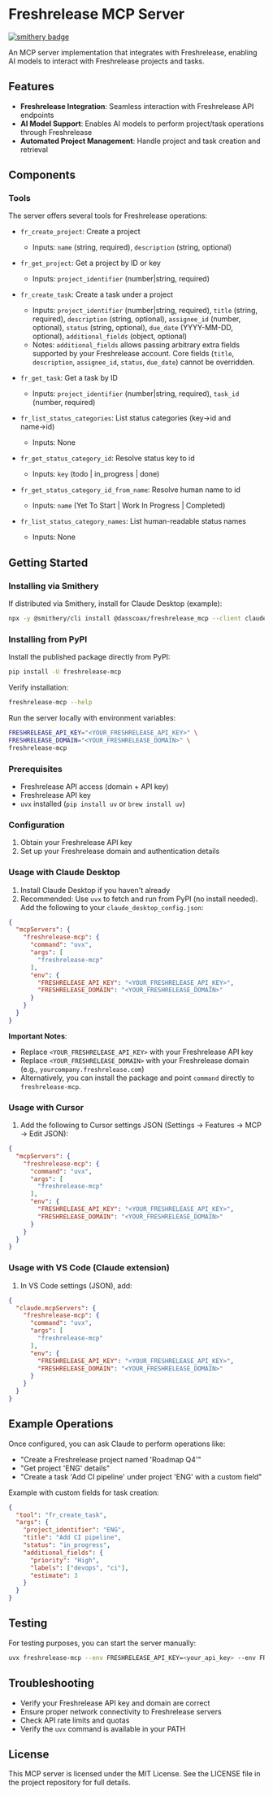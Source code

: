 # Freshrelease MCP Server
[![smithery badge](https://smithery.ai/badge/@dasscoax/freshrelease_mcp)](https://smithery.ai/server/@dasscoax/freshrelease_mcp)

An MCP server implementation that integrates with Freshrelease, enabling AI models to interact with Freshrelease projects and tasks.

## Features

- **Freshrelease Integration**: Seamless interaction with Freshrelease API endpoints
- **AI Model Support**: Enables AI models to perform project/task operations through Freshrelease
- **Automated Project Management**: Handle project and task creation and retrieval

## Components

### Tools

The server offers several tools for Freshrelease operations:

- `fr_create_project`: Create a project
  - Inputs: `name` (string, required), `description` (string, optional)

- `fr_get_project`: Get a project by ID or key
  - Inputs: `project_identifier` (number|string, required)

- `fr_create_task`: Create a task under a project
  - Inputs: `project_identifier` (number|string, required), `title` (string, required), `description` (string, optional), `assignee_id` (number, optional), `status` (string, optional), `due_date` (YYYY-MM-DD, optional), `additional_fields` (object, optional)
  - Notes: `additional_fields` allows passing arbitrary extra fields supported by your Freshrelease account. Core fields (`title`, `description`, `assignee_id`, `status`, `due_date`) cannot be overridden.

- `fr_get_task`: Get a task by ID
  - Inputs: `project_identifier` (number|string, required), `task_id` (number, required)

- `fr_list_status_categories`: List status categories (key→id and name→id)
  - Inputs: None

- `fr_get_status_category_id`: Resolve status key to id
  - Inputs: `key` (todo | in_progress | done)

- `fr_get_status_category_id_from_name`: Resolve human name to id
  - Inputs: `name` (Yet To Start | Work In Progress | Completed)

- `fr_list_status_category_names`: List human-readable status names
  - Inputs: None

## Getting Started

### Installing via Smithery

If distributed via Smithery, install for Claude Desktop (example):

```bash
npx -y @smithery/cli install @dasscoax/freshrelease_mcp --client claude
```

### Installing from PyPI

Install the published package directly from PyPI:

```bash
pip install -U freshrelease-mcp
```

Verify installation:

```bash
freshrelease-mcp --help
```

Run the server locally with environment variables:

```bash
FRESHRELEASE_API_KEY="<YOUR_FRESHRELEASE_API_KEY>" \
FRESHRELEASE_DOMAIN="<YOUR_FRESHRELEASE_DOMAIN>" \
freshrelease-mcp
```

### Prerequisites

- Freshrelease API access (domain + API key)
- Freshrelease API key
- `uvx` installed (`pip install uv` or `brew install uv`)

### Configuration

1. Obtain your Freshrelease API key
2. Set up your Freshrelease domain and authentication details

### Usage with Claude Desktop

1. Install Claude Desktop if you haven't already
2. Recommended: Use `uvx` to fetch and run from PyPI (no install needed). Add the following to your `claude_desktop_config.json`:


```json
{
  "mcpServers": {
    "freshrelease-mcp": {
      "command": "uvx",
      "args": [
        "freshrelease-mcp"
      ],
      "env": {
        "FRESHRELEASE_API_KEY": "<YOUR_FRESHRELEASE_API_KEY>",
        "FRESHRELEASE_DOMAIN": "<YOUR_FRESHRELEASE_DOMAIN>"
      }
    }
  }
}
```

**Important Notes**:
- Replace `<YOUR_FRESHRELEASE_API_KEY>` with your Freshrelease API key
- Replace `<YOUR_FRESHRELEASE_DOMAIN>` with your Freshrelease domain (e.g., `yourcompany.freshrelease.com`)
 - Alternatively, you can install the package and point `command` directly to `freshrelease-mcp`.

### Usage with Cursor

1. Add the following to Cursor settings JSON (Settings → Features → MCP → Edit JSON):

```json
{
  "mcpServers": {
    "freshrelease-mcp": {
      "command": "uvx",
      "args": [
        "freshrelease-mcp"
      ],
      "env": {
        "FRESHRELEASE_API_KEY": "<YOUR_FRESHRELEASE_API_KEY>",
        "FRESHRELEASE_DOMAIN": "<YOUR_FRESHRELEASE_DOMAIN>"
      }
    }
  }
}
```

### Usage with VS Code (Claude extension)

1. In VS Code settings (JSON), add:

```json
{
  "claude.mcpServers": {
    "freshrelease-mcp": {
      "command": "uvx",
      "args": [
        "freshrelease-mcp"
      ],
      "env": {
        "FRESHRELEASE_API_KEY": "<YOUR_FRESHRELEASE_API_KEY>",
        "FRESHRELEASE_DOMAIN": "<YOUR_FRESHRELEASE_DOMAIN>"
      }
    }
  }
}
```

## Example Operations

Once configured, you can ask Claude to perform operations like:

- "Create a Freshrelease project named 'Roadmap Q4'"
- "Get project 'ENG' details"
- "Create a task 'Add CI pipeline' under project 'ENG' with a custom field"

Example with custom fields for task creation:

```json
{
  "tool": "fr_create_task",
  "args": {
    "project_identifier": "ENG",
    "title": "Add CI pipeline",
    "status": "in_progress",
    "additional_fields": {
      "priority": "High",
      "labels": ["devops", "ci"],
      "estimate": 3
    }
  }
}
```

## Testing

For testing purposes, you can start the server manually:

```bash
uvx freshrelease-mcp --env FRESHRELEASE_API_KEY=<your_api_key> --env FRESHRELEASE_DOMAIN=<your_domain>
```

## Troubleshooting

- Verify your Freshrelease API key and domain are correct
- Ensure proper network connectivity to Freshrelease servers
- Check API rate limits and quotas
- Verify the `uvx` command is available in your PATH

## License

This MCP server is licensed under the MIT License. See the LICENSE file in the project repository for full details.
